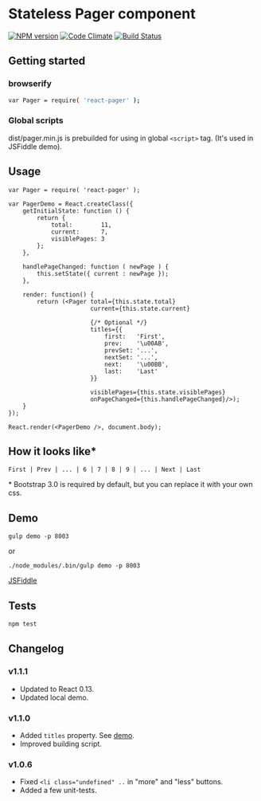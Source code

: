 # Stateless Pager component
[![NPM version][npm-image]][npm-url]
[![Code Climate][cc-image]][cc-url]
[![Build Status][travis-image]][travis-url]


## Getting started
### browserify
```sh
var Pager = require( 'react-pager' );
```

### Global scripts
dist/pager.min.js is prebuilded for using in global `<script>` tag.
(It's used in JSFiddle demo).


## Usage
```
var Pager = require( 'react-pager' );

var PagerDemo = React.createClass({
    getInitialState: function () {
        return {
            total:        11,
            current:      7,
            visiblePages: 3
        };
    },
    
    handlePageChanged: function ( newPage ) {
        this.setState({ current : newPage });
    },
    
    render: function() {
        return (<Pager total={this.state.total}
                       current={this.state.current}
                       
                       {/* Optional */}
                       titles={{
                           first:   'First',
                           prev:    '\u00AB',
                           prevSet: '...',
                           nextSet: '...',
                           next:    '\u00BB',
                           last:    'Last'
                       }}
                       
                       visiblePages={this.state.visiblePages}
                       onPageChanged={this.handlePageChanged}/>);
    }
});

React.render(<PagerDemo />, document.body);
```


## How it looks like*
```
First | Prev | ... | 6 | 7 | 8 | 9 | ... | Next | Last
```

\* Bootstrap 3.0 is required by default, but you can replace it with your own css.


## Demo
```shell
gulp demo -p 8003 
```
or
```shell
./node_modules/.bin/gulp demo -p 8003
```

[JSFiddle](http://jsfiddle.net/azaviruha/69z2wepo/4060/)
 


## Tests
```sh
npm test
```

## Changelog
### v1.1.1
* Updated to React 0.13.
* Updated local demo. 

### v1.1.0
* Added `titles` property. See [demo](http://jsfiddle.net/azaviruha/kb3gN/10213/).
* Improved building script.

### v1.0.6
* Fixed `<li class="undefined" ..` in "more" and "less" buttons.
* Added a few unit-tests.


[npm-image]: http://img.shields.io/badge/npm-v1.1.0-green.svg
[npm-url]: https://www.npmjs.org/package/react-pager
[cc-image]: https://codeclimate.com/github/AZaviruha/pager/badges/gpa.svg
[cc-url]: https://codeclimate.com/github/AZaviruha/pager
[travis-image]: https://travis-ci.org/AZaviruha/pager.svg?branch=master
[travis-url]: https://travis-ci.org/AZaviruha/pager
